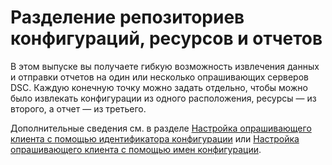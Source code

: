 # Разделение репозиториев конфигураций, ресурсов и отчетов

В этом выпуске вы получаете гибкую возможность извлечения данных и отправки отчетов на один или несколько опрашивающих серверов DSC. Каждую конечную точку можно задать отдельно, чтобы можно было извлекать конфигурации из одного расположения, ресурсы — из второго, а отчет — из третьего. 

Дополнительные сведения см. в разделе [Настройка опрашивающего клиента с помощью идентификатора конфигурации](https://msdn.microsoft.com/powershell/dsc/pullclientconfigid) или [Настройка опрашивающего клиента с помощью имен конфигурации](https://msdn.microsoft.com/powershell/dsc/pullclientconfignames).

<!--HONumber=Jul16_HO1-->


